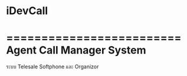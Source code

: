 iDevCall
========

=========================
Agent Call Manager System
=========================
ระบบ Telesale Softphone และ
Organizor